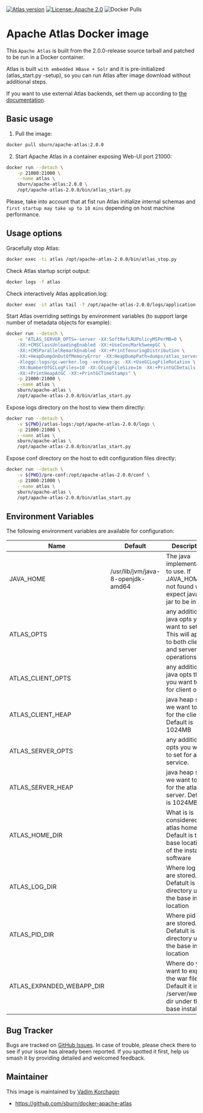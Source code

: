 [![Atlas version](https://img.shields.io/badge/Atlas-2.0.0-brightgreen.svg)](https://github.com/sburn/docker-apache-atlas)
[![License: Apache 2.0](https://img.shields.io/badge/license-Apache%202.0-blue.svg)](https://www.apache.org/licenses/LICENSE-2.0.html)
![Docker Pulls](https://img.shields.io/docker/pulls/sburn/apache-atlas.svg)

Apache Atlas Docker image
=======================================

This `Apache Atlas` is built from the 2.0.0-release source tarball and patched to be run in a Docker container.

Atlas is built `with embedded HBase + Solr` and it is pre-initialized (atlas_start.py -setup), so you can run Atlas after image download without additional steps.

If you want to use external Atlas backends, set them up according to [the documentation](https://atlas.apache.org/#/Configuration).

Basic usage
-----------
1. Pull the image:

```bash
docker pull sburn/apache-atlas:2.0.0
```

2. Start Apache Atlas in a container exposing Web-UI port 21000:

```bash
docker run --detach \
    -p 21000:21000 \
    --name atlas \
    sburn/apache-atlas:2.0.0 \
    /opt/apache-atlas-2.0.0/bin/atlas_start.py
```

Please, take into account that at fist run Atlas initialize internal schemas and `first startup may take up to 10 mins` depending on host machine performance.

Usage options
-------------

Gracefully stop Atlas:

```bash
docker exec -ti atlas /opt/apache-atlas-2.0.0/bin/atlas_stop.py
```

Check Atlas startup script output:

```bash
docker logs -f atlas 
```

Check interactively Atlas application.log:

```bash
docker exec -it atlas tail -f /opt/apache-atlas-2.0.0/logs/application.log
```

Start Atlas overriding settings by environment variables 
(to support large number of metadata objects for example):

```bash
docker run --detach \
    -e "ATLAS_SERVER_OPTS=-server -XX:SoftRefLRUPolicyMSPerMB=0 \
    -XX:+CMSClassUnloadingEnabled -XX:+UseConcMarkSweepGC \
    -XX:+CMSParallelRemarkEnabled -XX:+PrintTenuringDistribution \
    -XX:+HeapDumpOnOutOfMemoryError -XX:HeapDumpPath=dumps/atlas_server.hprof \
    -Xloggc:logs/gc-worker.log -verbose:gc -XX:+UseGCLogFileRotation \
    -XX:NumberOfGCLogFiles=10 -XX:GCLogFileSize=1m -XX:+PrintGCDetails \
    -XX:+PrintHeapAtGC -XX:+PrintGCTimeStamps" \
    -p 21000:21000 \
    --name atlas \
    sburn/apache-atlas \
    /opt/apache-atlas-2.0.0/bin/atlas_start.py
```

Expose logs directory on the host to view them directly:

```bash
docker run --detach \
    -v ${PWD}/atlas-logs:/opt/apache-atlas-2.0.0/logs \
    -p 21000:21000 \
    --name atlas \
    sburn/apache-atlas \
    /opt/apache-atlas-2.0.0/bin/atlas_start.py
```

Expose conf directory on the host to edit configuration files directly:

```bash
docker run --detach \
    -v ${PWD}/pre-conf:/opt/apache-atlas-2.0.0/conf \
    -p 21000:21000 \
    --name atlas \
    sburn/apache-atlas \
    /opt/apache-atlas-2.0.0/bin/atlas_start.py
```

Environment Variables
---------------------

The following environment variables are available for configuration:

| Name | Default | Description |
|------|---------|-------------|
| JAVA_HOME | /usr/lib/jvm/java-8-openjdk-amd64 | The java implementation to use. If JAVA_HOME is not found we expect java and jar to be in path
| ATLAS_OPTS | <none> | any additional java opts you want to set. This will apply to both client and server operations
| ATLAS_CLIENT_OPTS | <none> | any additional java opts that you want to set for client only
| ATLAS_CLIENT_HEAP | <none> | java heap size we want to set for the client. Default is 1024MB
| ATLAS_SERVER_OPTS | <none> |  any additional opts you want to set for atlas service.
| ATLAS_SERVER_HEAP | <none> | java heap size we want to set for the atlas server. Default is 1024MB
| ATLAS_HOME_DIR | <none> | What is is considered as atlas home dir. Default is the base location of the installed software
| ATLAS_LOG_DIR | <none> | Where log files are stored. Defatult is logs directory under the base install location
| ATLAS_PID_DIR | <none> | Where pid files are stored. Defatult is logs directory under the base install location
| ATLAS_EXPANDED_WEBAPP_DIR | <none> | Where do you want to expand the war file. By Default it is in /server/webapp dir under the base install dir.


Bug Tracker
-----------

Bugs are tracked on [GitHub Issues](https://github.com/sburn/docker-apache-atlas/issues).
In case of trouble, please check there to see if your issue has already been reported.
If you spotted it first, help us smash it by providing detailed and welcomed feedback.

Maintainer
----------

This image is maintained by [Vadim Korchagin](mailto:vadim@clusterside.com)

* https://github.com/sburn/docker-apache-atlas
